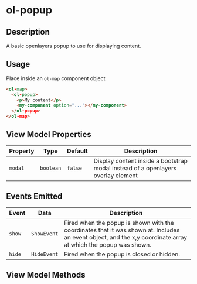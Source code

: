 # ol-popup

## Description
A basic openlayers popup to use for displaying content.

## Usage
Place inside an `ol-map` component object

```html
<ol-map>
  <ol-popup>
    <p>My content</p>
    <my-component option="..."></my-component>
  </ol-popup>
</ol-map>
```


## View Model Properties

Property | Type      | Default | Description
-------- | --------- | ------- | --------------------------------------------------------------------------------
`modal`  | `boolean` | `false` | Display content inside a bootstrap modal instead of a openlayers overlay element

## Events Emitted

Event  | Data        | Description
------ | ----------- | -------------------------------------------------------------------------------------------------------------------------------------------------------------
`show` | `ShowEvent` | Fired when the popup is shown with the coordinates that it was shown at. Includes an event object, and the x,y coordinate array at which the popup was shown.
`hide` | `HideEvent` | Fired when the popup is closed or hidden.

## View Model Methods
